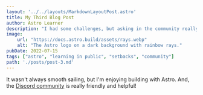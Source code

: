 ```yaml
---
layout: '../../layouts/MarkdownLayoutPost.astro'
title: My Third Blog Post
author: Astro Learner
description: "I had some challenges, but asking in the community really helped!"
image:
    url: "https://docs.astro.build/assets/rays.webp"
    alt: "The Astro logo on a dark background with rainbow rays."
pubDate: 2022-07-15
tags: ["astro", "learning in public", "setbacks", "community"]
path: './posts/post-3.md'
---
```

It wasn't always smooth sailing, but I'm enjoying building with Astro. And, the [Discord community](https://astro.build/chat) is really friendly and helpful!